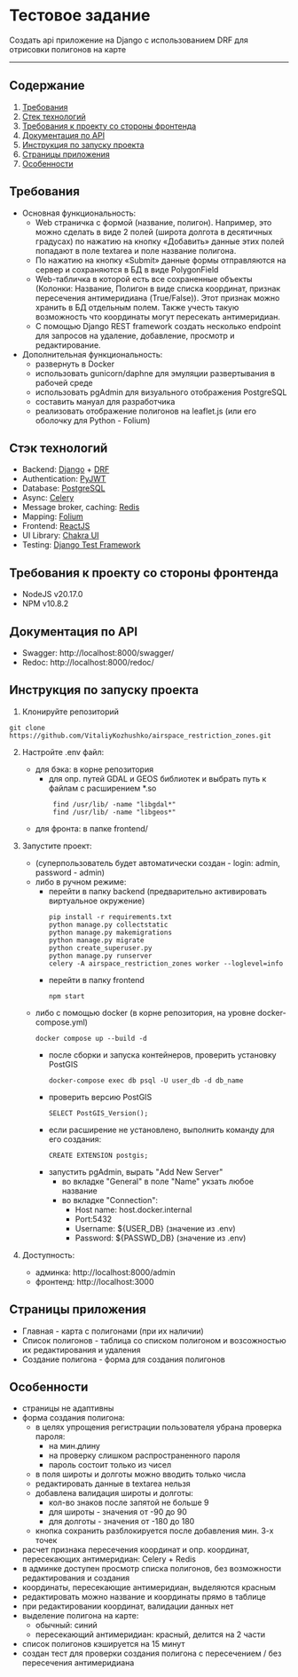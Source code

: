 # Тестовое задание

Создать api приложение на Django с использованием DRF для отрисовки полигонов на карте
<hr>

## Содержание

1. [Требования](#main_requirements)
2. [Стек технологий](#technology_stack)
3. [Требования к проекту со стороны фронтенда](#front_requirements)
4. [Документация по API](#doc_api)
5. [Инструкция по запуску проекта](#instruction_startup)
6. [Страницы приложения](#pages_app)
7. [Особенности](#features)

## Требования <a name="main_requirements"></a>

- Основная функциональность:
  - Web страничка с формой (название, полигон). Например, это можно сделать в виде 2 полей (широта долгота в десятичных 
    градусах) по нажатию на кнопку «Добавить» данные этих полей попадают в поле textarea и поле название полигона.
  - По нажатию на кнопку «Submit» данные формы отправляются на сервер и сохраняются в БД в виде PolygonField
  - Web-табличка в которой есть все сохраненные объекты (Колонки: Название, Полигон в виде списка координат,
    признак пересечения антимеридиана (True/False)). Этот признак можно хранить в БД отдельным полем. Также учесть 
    такую возможность что координаты могут пересекать антимеридиан.
  - С помощью Django REST framework создать несколько endpoint для запросов на удаление, добавление, просмотр и редактирование.
- Дополнительная функциональность:
  - развернуть в Docker
  - использовать gunicorn/daphne для эмуляции развертывания в рабочей среде
  - использовать pgAdmin для визуального отображения PostgreSQL
  - составить мануал для разработчика
  - реализовать отображение полигонов на leaflet.js (или его оболочку для Python - Folium)

## Стэк технологий <a name="technology_stack"></a>

- Backend: [Django](https://django.fun/) + [DRF](https://www.django-rest-framework.org/)
- Authentication: [PyJWT](https://pyjwt.readthedocs.io/en/stable/)
- Database: [PostgreSQL](https://www.postgresql.org/)
- Async: [Celery](https://docs.celeryq.dev/)
- Message broker, caching: [Redis](https://redis.io/)
- Mapping: [Folium](https://python-visualization.github.io/folium/latest/index.html)
- Frontend: [ReactJS](https://react.dev/)
- UI Library: [Chakra UI](https://v2.chakra-ui.com/)
- Testing: [Django Test Framework](https://docs.djangoproject.com/en/5.1/topics/testing/tools/#)

## Требования к проекту со стороны фронтенда <a name="front_requirements"></a>

- NodeJS v20.17.0
- NPM v10.8.2

## Документация по API <a name="doc_api"></a>

- Swagger: http://localhost:8000/swagger/
- Redoc: http://localhost:8000/redoc/

## Инструкция по запуску проекта <a name="instruction_startup"></a>

1. Клонируйте репозиторий
```
git clone https://github.com/VitaliyKozhushko/airspace_restriction_zones.git
```
2. Настройте .env файл:
   - для бэка: в корне репозитория
     - для опр. путей GDAL и GEOS библиотек и выбрать путь к файлам с расширением *.so
       ```shell
        find /usr/lib/ -name "libgdal*"
        find /usr/lib/ -name "libgeos*"
       ```
   - для фронта: в папке frontend/
3. Запустите проект:
   * (суперпользователь будет автоматически создан - login: admin, password - admin)
   - либо в ручном режиме:
        - перейти в папку backend (предварительно активировать виртуальное окружение)
          ```shell
          pip install -r requirements.txt
          python manage.py collectstatic
          python manage.py makemigrations
          python manage.py migrate
          python create_superuser.py
          python manage.py runserver
          celery -A airspace_restriction_zones worker --loglevel=info
          ```
        - перейти в папку frontend
          ```shell
          npm start
          ```
   - либо с помощью docker (в корне репозитория, на уровне docker-compose.yml)
     ```shell
     docker compose up --build -d
     ```
     - после сборки и запуска контейнеров, проверить установку PostGIS
       ```shell
       docker-compose exec db psql -U user_db -d db_name
       ```
     - проверить версию PostGIS
       ```shell
       SELECT PostGIS_Version();
       ```
     - если расширение не установлено, выполнить команду для его создания:
       ```shell
       CREATE EXTENSION postgis;
       ```
     - запустить pgAdmin, вырать "Add New Server"
       - во вкладке "General" в поле "Name" укзать любое название
       - во вкладке "Connection":
         - Host name: host.docker.internal
         - Port:5432
         - Username: ${USER_DB} (значение из .env)
         - Password: ${PASSWD_DB} (значение из .env)
     
4. Доступность:
   - админка: http://localhost:8000/admin
   - фронтенд: http://localhost:3000

## Страницы приложения <a name="pages_app"></a>

- Главная - карта с полигонами (при их наличии)
- Список полигонов - таблица со списком полигоном и возсожностью их редактирования и удаления
- Создание полигона - форма для создания полигонов

## Особенности <a name="features"></a>

- страницы не адаптивны
- форма создания полигона:
  - в целях упрощения регистрации пользователя убрана проверка пароля:
      - на мин.длину
      - на проверку слишком распространенного пароля
      - пароль состоит только из чисел
  - в поля широты и долготы можно вводить только числа
  - редактировать данные в textarea нельзя
  - добавлена валидация широты и долготы:
    - кол-во знаков после запятой не больше 9
    - для широты - значения от -90 до 90
    - для долготы - значения от -180 до 180
  - кнопка сохранить разблокируется после добавления мин. 3-х точек
- расчет признака пересечения координат и опр. координат, пересекающих антимеридиан: Celery + Redis 
- в админке доступен просмотр списка полигонов, без возможности редактирования и создания
- координаты, пересекающие антимеридиан, выделяются красным
- редактировать можно название и координаты прямо в таблице
- при редактировании координат, валидации данных нет
- выделение полигона на карте:
  - обычный: синий
  - пересекающий антимеридиан: красный, делится на 2 части
- список полигонов кэшируется на 15 минут
- создан тест для проверки создания полигона с пересечением / без пересечения антимеридиана
